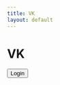 ```yaml
---
title: VK
layout: default
---
```


<script src="//vk.com/js/api/openapi.js" type="text/javascript"></script>

<script type="text/javascript">
  VK.init({
    apiId: 6727188
  });
</script>

<script type="text/javascript">
(function () {

    var session = null;
    var version = '5.87';
    var now = (new Date()) * 1 / 1000;
    var delta = 30 * 24 * 60 * 60;
    var call_timeout = 500;

    var onLogin = function (resp) {
        console.log(resp);
        
        if (resp.status === "connected") {
            session = resp.session;
            
            var loginForm = document.getElementById('login_form');
            var queryForm = document.getElementById('query_form');
            
            loginForm.style.display = 'none';
            queryForm.style.display = 'block';
        }
    };
    
    var onLogout = function (resp) {
        // TODO
    };
    
    window.login = function () {
        console.log('LOGIN');
        VK.Auth.login(onLogin);
    };
    
    window.logout = function () {
        console.log('LOGOUT');
        VK.Auth.logout(onLogout);
    };
    
    var getFriends = function (cb) {
        console.log('GET_FRIENDS');
        VK.Api.call("friends.get", {
            version: '5.87'
        }, function (resp) {
            setTimeout(function () { cb(resp); }, call_timeout);
        });
    };
    
    var getPosts = function (userId, cb) {
        console.log('GET_POSTS');
        VK.Api.call("wall.get", {
            owner_id: userId,
            filter: 'owner',
            //extended: 1,
            //fields: 'first_name,last_name',
            version: '5.87'
        }, cb);
    };
    
    var getPostsIteration = function (users, cb) {
        if (users.length > 0) {
            getPosts(users.pop(), cb);
            setTimeout(function () {
                getPostsIteration(users, cb);
            }, call_timeout);
        } else {
            console.log('Finish Iteration');
        }
    };
    
    window.search = function () {
        var query = document.getElementById('query').value.toLowerCase();
        console.log('SEARCH: ' + query);
        
        getFriends(function (resp) {
            console.log(resp);
            if (!resp.error) {
                var friends = resp.response;
                getPostsIteration(friends, function (resp) {
                    console.log(resp);
                    if (!resp.error) {
                        var list = document.getElementById('result');
                        var posts = resp.response;
                        for (var i = 1; i < posts.length; i++) {
                            var from_id = posts[i].from_id;
                            var post_id = posts[i].id;
                            var text = posts[i].text;
                            var post_date = posts[i].date;
                            if (text.toLowerCase().search(query) >= 0 && post_date > now - delta) {
                                var item = document.createElement('p');
                                var link = document.createElement('a');
                                link.innerText = link.href = 'https://vk.com/wall' + from_id + '_' + post_id;
                                link.target = "_blank"; 
                                item.innerText = text;
                                item.appendChild(document.createElement('br'));
                                item.appendChild(link);
                                list.appendChild(item);
                            }
                        }
                    }
                });
            }
        });
    };
    
})();
</script>

# VK

<div id="form">
    <div id="login_form">
        <input type="button" value="Login" onclick="login()" />
    </div>
    <div id="query_form" style="display: none">
        <input type="text" id="query" placeholder="Query" />
        <input type="button" value="Search" onclick="search()" />
    </div>
</div>
<div id="result">
</div>
